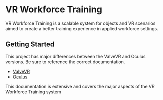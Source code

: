 VR Workforce Training
========

VR Workforce Training is a scalable system for objects and VR scenarios aimed to create a better training experience in applied workforce settings. 


## Getting Started

This project has major differences between the ValveVR and Oculus versions. Be sure to reference the correct documentation.

- [ValveVR](https://github.com/radfordm-osu/radfordm-osu.github.io/valvevr.md)
- [Oculus](https://github.com/radfordm-osu/radfordm-osu.github.io/oculus.md)

This documentation is extensive and covers the major aspects of the VR Workforce Training system
